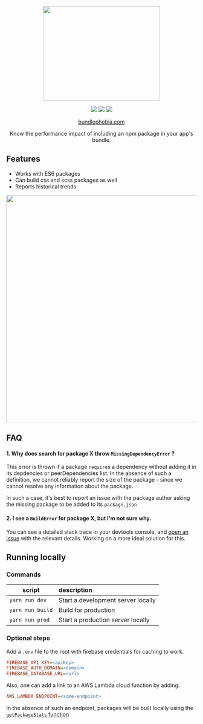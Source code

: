 
<p align="center">
    <img src="https://cdn.rawgit.com/pastelsky/bundlephobia/bundlephobia/assets/site-logo.svg" alt="" width="310" height="250" />
</p>
<p align="center">
  <img src="https://img.shields.io/travis/pastelsky/bundlephobia/bundlephobia.svg" />
  <img src="https://img.shields.io/npm/v/package-build-stats.svg" />
  <img src="https://img.shields.io/npm/l/package-build-stats.svg" />
</p>
<p align="center">
  <a href="https://bundlephobia.com"> bundlephobia.com </a> <br />
</p>
<p align="center">
  Know the performance impact of including an npm package in your app's bundle.
</p>

## Features
- Works with ES6 packages
- Can build css and scss packages as well
- Reports historical trends

<p align="center">
    <img src="https://s26.postimg.org/6yfqxgsex/ezgif-1-6c5c883f13.gif" width="600" height="auto"/>
</p>

## FAQ

#### 1. Why does search for package X throw `MissingDependencyError` ?

This error is thrown if a package `require`s a dependency without adding it in its depdencies or peerDependencies list. In the absence of such a definition, we cannot reliably report the size of the package - since we cannot resolve any information about the package.

In such a case, it's best to report an issue with the package author asking the missing package to be added to its `package.json`

#### 2. I see a `BuildError` for package X, but I'm not sure why.

You can see a detailed stack trace in your devtools console, and [open an issue](https://github.com/pastelsky/bundlephobia/issues/new) with the relevant details. Working on a more ideal solution for this.

## Running locally
### Commands
| script        | description  |
| ------------- |:-------------|
| `yarn run dev`  | Start a development server locally |
| `yarn run build`    | Build for production      |
| `yarn run prod` | Start a production server locally      | 

### Optional steps
Add a `.env` file to the root with firebase credentials for caching to work.
  
  ```ini
FIREBASE_API_KEY=<apiKey>
FIREBASE_AUTH_DOMAIN=<domain>
FIREBASE_DATABASE_URL=<url>
  ```
  
  Also, one can add a link to an AWS Lambda cloud function by adding: 
  ```ini
AWS_LAMBDA_ENDPOINT=<some-endpoint>
```

In the absence of such an endpoint, packages will be built locally using the [`getPackageStats` function](https://github.com/pastelsky/package-build-stats)
